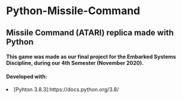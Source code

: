 # Python-Missile-Command

## Missile Command (ATARI) replica made with Python

#### This game was made as our final project for the Embarked Systems Discipline, during our 4th Semester (November 2020).
#### Developed with:
<li>[Pyhton 3.8.3]:https://docs.python.org/3.8/</li>
